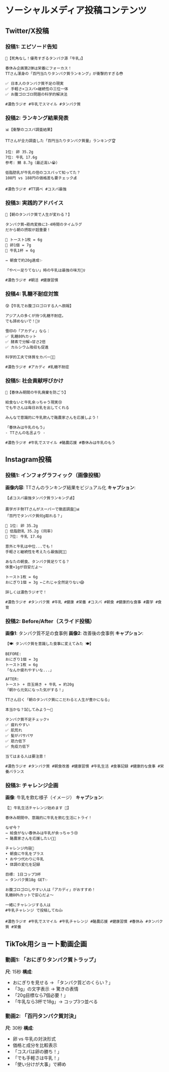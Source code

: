 # ソーシャルメディア投稿コンテンツ

## Twitter/X投稿

### 投稿1: エピソード告知
```
🥛【死角なし！優秀すぎるタンパク源「牛乳」】

春休み企画第2弾は栄養にフォーカス！
TTさん渾身の「百円当たりタンパク質ランキング」が衝撃的すぎる😳

✅ 日本人のタンパク質不足の現実
✅ 手軽さ×コスパ×継続性の三位一体
✅ お腹ゴロゴロ問題の科学的解決法

#濃色ラジオ #牛乳でスマイル #タンパク質
```

### 投稿2: ランキング結果発表
```
📊【衝撃のコスパ調査結果】

TTさんが全力調査した「百円当たりタンパク質量」ランキング🏆

1位: 卵 35.2g
7位: 牛乳 17.6g
参考: 鯖 8.7g（最近高い😭）

低脂肪乳が牛乳の倍のコスパって知ってた？
108円 vs 188円の価格差も要チェック💰

#濃色ラジオ #TT調べ #コスパ最強
```

### 投稿3: 実践的アドバイス
```
🌅【朝のタンパク質で人生が変わる？】

タンパク質→筋肉変換に3-4時間のタイムラグ
だから朝の摂取が超重要！

🍞 トースト1枚 = 6g
🥚 卵1個 = 7g  
🥛 牛乳1杯 = 6g

→ 朝食で約20g達成✨

「やべー足りてない」時の牛乳は最強の味方🦸‍♀️

#濃色ラジオ #朝活 #健康習慣
```

### 投稿4: 乳糖不耐症対策
```
😰【牛乳でお腹ゴロゴロする人へ朗報】

アジア人の多くが持つ乳糖不耐症。
でも諦めないで！🙋‍♀️

雪印の「アカディ」なら：
✅ 乳糖80%カット
✅ 酵素で分解→甘さ2倍
✅ カルシウム吸収も促進

科学的工夫で体質をカバー🧪✨

#濃色ラジオ #アカディ #乳糖不耐症
```

### 投稿5: 社会貢献呼びかけ
```
🐄【春休み期間の牛乳廃棄を防ごう】

給食ないと牛乳余っちゃう現実😢
でも牛さんは毎日お乳を出してくれる

みんなで意識的に牛乳飲んで酪農家さんを応援しよう！

「春休みは牛乳のもう」
- TTさんの名言より -

#濃色ラジオ #牛乳でスマイル #酪農応援 #春休みは牛乳のもう
```

## Instagram投稿

### 投稿1: インフォグラフィック（画像投稿）
**画像内容**: TTさんのランキング結果をビジュアル化
**キャプション**:
```
【💰コスパ最強タンパク質ランキング💰】

農学ガチ勢TTさんがスーパーで徹底調査🛒📊
「百円でタンパク質何g取れる？」

🥇 1位: 卵 35.2g
🥈 低脂肪乳 35.2g (同率)
🥉 7位: 牛乳 17.6g

意外と牛乳は中位...でも！
手軽さと継続性を考えたら最強説🥛✨

あなたの朝食、タンパク質足りてる？
体重×1gが目安だよ〜

トースト1枚 = 6g
おにぎり1個 = 3g ←これじゃ全然足りない😱

詳しくは濃色ラジオで！

#濃色ラジオ #タンパク質 #牛乳 #健康 #栄養 #コスパ #朝食 #健康的な食事 #農学 #食育
```

### 投稿2: Before/After（スライド投稿）
**画像1**: タンパク質不足の食事例
**画像2**: 改善後の食事例
**キャプション**:
```
【🍽️ タンパク質を意識した食事に変えてみた 🍽️】

BEFORE:
おにぎり1個 = 3g
トースト1枚 = 6g
「なんか疲れやすいな...」

AFTER:
トースト + 目玉焼き + 牛乳 = 約20g
「朝から元気になった気がする！」

TTさん曰く「朝のタンパク質にこだわると人生が豊かになる」

本当かな？試してみよう〜🌟

タンパク質不足チェック⬇️
✅ 疲れやすい
✅ 肌荒れ
✅ 髪がパサパサ
✅ 筋力低下
✅ 免疫力低下

当てはまる人は要注意！

#濃色ラジオ #タンパク質 #朝食改善 #健康習慣 #牛乳生活 #食事記録 #健康的な食事 #栄養バランス
```

### 投稿3: チャレンジ企画
**画像**: 牛乳を飲む様子（イメージ）
**キャプション**:
```
【🥛 牛乳生活チャレンジ始めます 🥛】

春休み期間中、意識的に牛乳を飲む生活にトライ！

なぜ今？
→ 給食がない春休みは牛乳が余っちゃう😢
→ 酪農家さんを応援したい🐄💕

チャレンジ内容📝
• 朝食に牛乳をプラス
• おやつ代わりに牛乳
• 体調の変化を記録

目標: 1日コップ3杯
→ タンパク質18g GET✨

お腹ゴロゴロしやすい人は「アカディ」がおすすめ！
乳糖80%カットで安心だよ〜

一緒にチャレンジする人は
#牛乳チャレンジ で投稿してね👍

#濃色ラジオ #牛乳でスマイル #牛乳チャレンジ #酪農応援 #健康習慣 #春休み #タンパク質 #栄養
```

## TikTok用ショート動画企画

### 動画1: 「おにぎりタンパク質トラップ」
**尺**: 15秒
**構成**: 
- おにぎりを見せる → 「タンパク質どのくらい？」
- 「3g」の文字表示 → 驚きの表情
- 「20g目標なら7個必要！」
- 「牛乳なら3杯で18g」→ コップ3つ並べる

### 動画2: 「百円タンパク質対決」
**尺**: 30秒
**構成**:
- 卵 vs 牛乳の対決形式
- 価格と成分を比較表示
- 「コスパは卵の勝ち！」
- 「でも手軽さは牛乳！」
- 「使い分けが大事」で締め